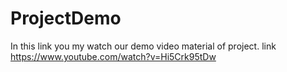 # ProjectDemo
In this link you my watch our demo video material of project.
link https://www.youtube.com/watch?v=Hi5Crk95tDw
